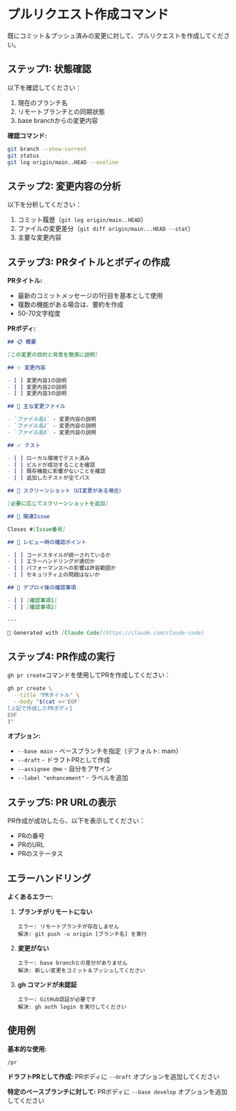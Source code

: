# プルリクエスト作成コマンド

既にコミット＆プッシュ済みの変更に対して、プルリクエストを作成してください。

## ステップ1: 状態確認

以下を確認してください：
1. 現在のブランチ名
2. リモートブランチとの同期状態
3. base branchからの変更内容

**確認コマンド:**
```bash
git branch --show-current
git status
git log origin/main..HEAD --oneline
```

## ステップ2: 変更内容の分析

以下を分析してください：
1. コミット履歴（`git log origin/main..HEAD`）
2. ファイルの変更差分（`git diff origin/main...HEAD --stat`）
3. 主要な変更内容

## ステップ3: PRタイトルとボディの作成

**PRタイトル:**
- 最新のコミットメッセージの1行目を基本として使用
- 複数の機能がある場合は、要約を作成
- 50-70文字程度

**PRボディ:**
```markdown
## 📋 概要

[この変更の目的と背景を簡潔に説明]

## ✨ 変更内容

- [ ] 変更内容1の説明
- [ ] 変更内容2の説明
- [ ] 変更内容3の説明

## 🔧 主な変更ファイル

- `ファイル名1` - 変更内容の説明
- `ファイル名2` - 変更内容の説明
- `ファイル名3` - 変更内容の説明

## ✅ テスト

- [ ] ローカル環境でテスト済み
- [ ] ビルドが成功することを確認
- [ ] 既存機能に影響がないことを確認
- [ ] 追加したテストが全てパス

## 📸 スクリーンショット（UI変更がある場合）

[必要に応じてスクリーンショットを追加]

## 🔗 関連Issue

Closes #[Issue番号]

## 📝 レビュー時の確認ポイント

- [ ] コードスタイルが統一されているか
- [ ] エラーハンドリングが適切か
- [ ] パフォーマンスへの影響は許容範囲か
- [ ] セキュリティ上の問題はないか

## 🚀 デプロイ後の確認事項

- [ ] [確認事項1]
- [ ] [確認事項2]

---

🤖 Generated with [Claude Code](https://claude.com/claude-code)
```

## ステップ4: PR作成の実行

`gh pr create`コマンドを使用してPRを作成してください：

```bash
gh pr create \
  --title "PRタイトル" \
  --body "$(cat <<'EOF'
[上記で作成したPRボディ]
EOF
)"
```

**オプション:**
- `--base main` - ベースブランチを指定（デフォルト: main）
- `--draft` - ドラフトPRとして作成
- `--assignee @me` - 自分をアサイン
- `--label "enhancement"` - ラベルを追加

## ステップ5: PR URLの表示

PR作成が成功したら、以下を表示してください：
- PRの番号
- PRのURL
- PRのステータス

## エラーハンドリング

**よくあるエラー:**

1. **ブランチがリモートにない**
   ```
   エラー: リモートブランチが存在しません
   解決: git push -u origin [ブランチ名] を実行
   ```

2. **変更がない**
   ```
   エラー: base branchとの差分がありません
   解決: 新しい変更をコミット＆プッシュしてください
   ```

3. **gh コマンドが未認証**
   ```
   エラー: GitHub認証が必要です
   解決: gh auth login を実行してください
   ```

## 使用例

**基本的な使用:**
```
/pr
```

**ドラフトPRとして作成:**
PRボディに `--draft` オプションを追加してください

**特定のベースブランチに対して:**
PRボディに `--base develop` オプションを追加してください
